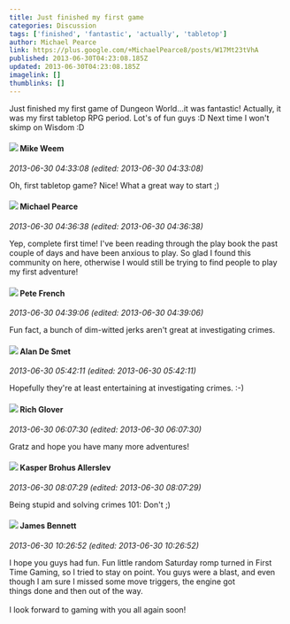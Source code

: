 ```yaml
---
title: Just finished my first game
categories: Discussion
tags: ['finished', 'fantastic', 'actually', 'tabletop']
author: Michael Pearce
link: https://plus.google.com/+MichaelPearce8/posts/W17Mt23tVhA
published: 2013-06-30T04:23:08.185Z
updated: 2013-06-30T04:23:08.185Z
imagelink: []
thumblinks: []
---
```


Just finished my first game of Dungeon World...it was fantastic! Actually, it was my first tabletop RPG period. Lot&#39;s of fun guys :D Next time I won&#39;t skimp on Wisdom :D
<div id='comment z120xba53xfisfgph04cix3gqxemxjvhzlo0k'>
  <h4><img src='{{site.baseurl}}//images/avatars/106974596503338920008_photo.jpg'> Mike Weem</h4>
      <p><cite>2013-06-30 04:33:08 (edited: 2013-06-30 04:33:08)</cite></p>
        <p>Oh, first tabletop game? Nice! What a great way to start ;)</p>
</div>
        

<div id='comment z120xba53xfisfgph04cix3gqxemxjvhzlo0k'>
  <h4><img src='{{site.baseurl}}//images/avatars/103495380453681578416_photo.jpg'> Michael Pearce</h4>
      <p><cite>2013-06-30 04:36:38 (edited: 2013-06-30 04:36:38)</cite></p>
        <p>Yep, complete first time! I&#39;ve been reading through the play book the past couple of days and have been anxious to play. So glad I found this community on here, otherwise I would still be trying to find people to play my first adventure!</p>
</div>
        

<div id='comment z120xba53xfisfgph04cix3gqxemxjvhzlo0k'>
  <h4><img src='{{site.baseurl}}//images/avatars/102405164977052627173_photo.jpg'> Pete French</h4>
      <p><cite>2013-06-30 04:39:06 (edited: 2013-06-30 04:39:06)</cite></p>
        <p>Fun fact, a bunch of dim-witted jerks aren&#39;t great at investigating crimes.</p>
</div>
        

<div id='comment z120xba53xfisfgph04cix3gqxemxjvhzlo0k'>
  <h4><img src='{{site.baseurl}}//images/avatars/113837870379391431519_photo.jpg'> Alan De Smet</h4>
      <p><cite>2013-06-30 05:42:11 (edited: 2013-06-30 05:42:11)</cite></p>
        <p>Hopefully they&#39;re at least entertaining at investigating crimes. :-)</p>
</div>
        

<div id='comment z120xba53xfisfgph04cix3gqxemxjvhzlo0k'>
  <h4><img src='{{site.baseurl}}//images/avatars/105380845941420006537_photo.jpg'> Rich Glover</h4>
      <p><cite>2013-06-30 06:07:30 (edited: 2013-06-30 06:07:30)</cite></p>
        <p>Gratz and hope you have many more adventures!</p>
</div>
        

<div id='comment z120xba53xfisfgph04cix3gqxemxjvhzlo0k'>
  <h4><img src='{{site.baseurl}}//images/avatars/110937611143261107555_photo.jpg'> Kasper Brohus Allerslev</h4>
      <p><cite>2013-06-30 08:07:29 (edited: 2013-06-30 08:07:29)</cite></p>
        <p>Being stupid and solving crimes 101: Don&#39;t ;)</p>
</div>
        

<div id='comment z120xba53xfisfgph04cix3gqxemxjvhzlo0k'>
  <h4><img src='{{site.baseurl}}//images/avatars/111725091026027718256_photo.jpg'> James Bennett</h4>
      <p><cite>2013-06-30 10:26:52 (edited: 2013-06-30 10:26:52)</cite></p>
        <p>I hope you guys had fun. Fun little random Saturday romp turned in First Time Gaming, so I tried to stay on point. You guys were a blast, and even though I am sure I missed some move triggers, the engine got<br /> things done and then out of the way. <br /><br />I look forward to gaming with you all again soon!</p>
</div>
        